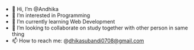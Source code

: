 - 👋 Hi, I’m @Andhika
- 👀 I’m interested in Programming
- 🌱 I’m currently learning Web Development
- 💞️ I’m looking to collaborate on study together with other person in same thing
- 📫 How to reach me: @dhikasubandi0708@gmail.com

<!---
Andhika is a ✨ special ✨ repository because its `README.md` (this file) appears on your GitHub profile.
You can click the Preview link to take a look at your changes.
--->
